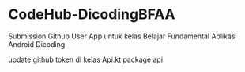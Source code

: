 # CodeHub-DicodingBFAA

Submission Github User App untuk kelas Belajar Fundamental Aplikasi Android Dicoding

update github token di kelas Api.kt package api
